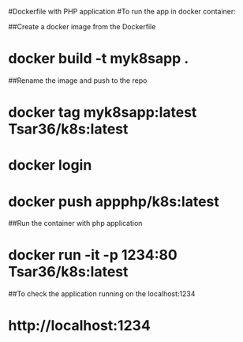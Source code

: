 #Dockerfile with PHP application
#To run the app in docker container:

##Create a docker image from the Dockerfile
# docker build -t myk8sapp . 
##Rename the image and push to the repo
# docker tag myk8sapp:latest Tsar36/k8s:latest
# docker login
# docker push appphp/k8s:latest
##Run the container with php application
# docker run -it -p 1234:80 Tsar36/k8s:latest
##To check the application running on the localhost:1234
# http://localhost:1234